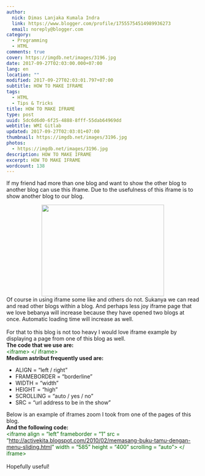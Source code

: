 ```yaml
---
author:
  nick: Dimas Lanjaka Kumala Indra
  link: https://www.blogger.com/profile/17555754514989936273
  email: noreply@blogger.com
category:
  - Programming
  - HTML
comments: true
cover: https://imgdb.net/images/3196.jpg
date: 2017-09-27T02:03:00.000+07:00
lang: en
location: ""
modified: 2017-09-27T02:03:01.797+07:00
subtitle: HOW TO MAKE IFRAME
tags:
  - HTML
  - Tips & Tricks
title: HOW TO MAKE IFRAME
type: post
uuid: 5dc6d6d0-6f25-4888-8fff-55dab64969dd
webtitle: WMI Gitlab
updated: 2017-09-27T02:03:01+07:00
thumbnail: https://imgdb.net/images/3196.jpg
photos:
  - https://imgdb.net/images/3196.jpg
description: HOW TO MAKE IFRAME
excerpt: HOW TO MAKE IFRAME
wordcount: 138
---
```


<p>If my friend had more than one blog and want to show the other blog to another blog can use this iframe. Due to the usefulness of this iframe is to show another blog to our blog. <br></p><div class="separator" style="clear: both; text-align: center;"><a href="//webmanajemen.com/page/safelink.html?url=aHR0cHM6Ly9pbWdkYi5uZXQvaW1hZ2VzLzMxOTYuanBn" imageanchor="1" style="margin-left: 1em; margin-right: 1em;" rel="nofollow noopener" target="_blank"><img border="0" data-original-height="332" data-original-width="443" height="239" src="https://imgdb.net/images/3196.jpg" width="320"></a></div>Of course in using iframe some like and others do not. Sukanya we can read and read other blogs within a blog. And perhaps less joy iframe page that we love bebanya will increase because they have opened two blogs at once. Automatic loading time will increase as well. <br><br>For that to this blog is not too heavy I would love iframe example by displaying a page from one of this blog as well. <br><b>The code that we use are:</b> <br><span style="color: #006600;">&lt;iframe&gt; &lt;/ iframe&gt;</span> <br><b>Medium astribut frequently used are:</b> <br><ul><li> ALIGN = “left / right” </li><li> FRAMEBORDER = “borderline” </li><li> WIDTH = “width” </li><li> HEIGHT = “high” </li><li> SCROLLING = “auto / yes / no” </li><li> SRC = “url address to be in the show” </li></ul>Below is an example of iframes zoom I took from one of the pages of this blog. <br><b>And the following code:</b> <br><span style="color: #006600;">&lt;iframe align = “left” frameborder = “1” src = “<a href="//webmanajemen.com/page/safelink.html?url=aHR0cDovL2FjdGl2ZWtpdGEuYmxvZ3Nwb3QuY29tLzIwMTAvMDIvbWVtYXNhbmctYnVrdS10YW11LWRlbmdhbi1tZW51LXNsaWRpbmcuaHRtbA==" target="_blank" rel="nofollow noopener">http://activekita.blogspot.com/2010/02/memasang-buku-tamu-dengan-menu-sliding.html</a>” width = “585” height = “400” scrolling = “auto”&gt; &lt;/ iframe&gt;</span> <br><br>Hopefully useful!
